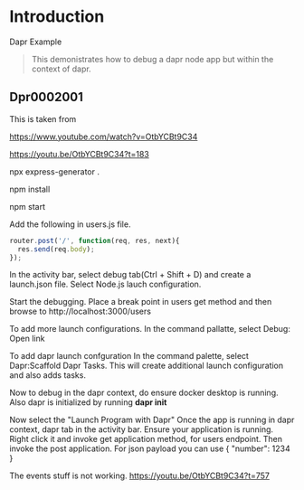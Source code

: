 # Introduction 

Dapr Example

>This demonistrates how to debug a dapr node app but within the context of dapr.

## Dpr0002001
This is taken from 

https://www.youtube.com/watch?v=OtbYCBt9C34

https://youtu.be/OtbYCBt9C34?t=183

npx express-generator .

npm install

npm start

Add the following in users.js file.

```js
router.post('/', function(req, res, next){
  res.send(req.body);
});
```

In the activity bar, select debug tab(Ctrl + Shift + D) and create a launch.json file.
Select Node.js lauch configuration. 

Start the debugging.
Place a break point in users get method and then browse to http://localhost:3000/users

To add more launch configurations.
In the command pallatte, select Debug: Open link


To add dapr launch confguration
In the command palette, select Dapr:Scaffold Dapr Tasks.
This will create additional launch configuration and also adds tasks.

Now to debug in the dapr context, do ensure docker desktop is running. 
Also dapr is initialized by running **dapr init**

Now select the "Launch Program with Dapr"
Once the app is running in dapr context, dapr tab in the activity bar.
Ensure your application is running. Right click it and invoke get application method, for users endpoint.
Then invoke the post application. For json payload you can use 
{
    "number": 1234
}

The events stuff is not working.
https://youtu.be/OtbYCBt9C34?t=757